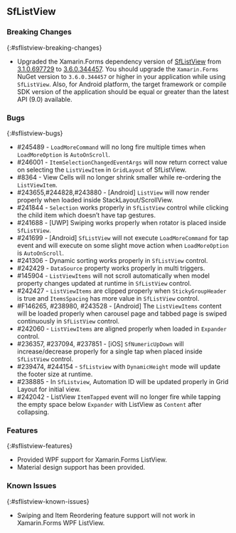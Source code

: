 ## SfListView

### Breaking Changes
{:#sflistview-breaking-changes}

* Upgraded the Xamarin.Forms dependency version of [SfListView](https://www.nuget.org/packages/Syncfusion.Xamarin.SfListView/) from [3.1.0.697729](https://www.nuget.org/packages/Xamarin.Forms/3.1.0.697729) to [3.6.0.344457](https://www.nuget.org/packages/Xamarin.Forms/3.6.0.344457). You should upgrade the `Xamarin.Forms` NuGet version to `3.6.0.344457` or higher in your application while using `SfListView`. Also, for Android platform, the target framework or compile SDK version of the application should be equal or greater than the latest API (9.0) available.

### Bugs
{:#sflistview-bugs}

* #245489 - `LoadMoreCommand` will no long fire multiple times when `LoadMoreOption` is `AutoOnScroll`.
* #246001 - `ItemSelectionChangedEventArgs` will now return correct value on selecting the `ListViewItem` in `GridLayout` of SfListView.
* #8364 - View Cells will no longer shrink smaller while re-ordering the `ListViewItem`.
* #243655,#244828,#243880 - [Android] `ListView` will now render properly when loaded inside StackLayout/ScrollView.
* #241844 - `Selection` works properly in `SfListView` control while clicking the child item which doesn’t have tap gestures.
* #241688 - [UWP] Swiping works properly when rotator is placed inside `SfListView`.
* #241699 - [Android] `SfListView` will not execute `LoadMoreCommand` for tap event and will execute on some slight move action when `LoadMoreOption` is `AutoOnScroll`.
* #241306 - Dynamic sorting works properly in `SfListView` control.
* #242429 - `DataSource` property works properly in multi triggers.
* #145904 - `ListViewItems` will not scroll automatically when model property changes updated at runtime in `SfListView` control.
* #242427 - `ListViewItems` are clipped properly when `StickyGroupHeader` is true and `ItemsSpacing` has more value in `SfListView` control.
* #F146265, #238980, #243528 - [Android] The `ListViewItems` content will be loaded properly when carousel page and tabbed page is swiped continuously in `SfListView` control.
* #242060 - `ListViewItems` are aligned properly when loaded in `Expander` control.
* #236357, #237094, #237851 - [iOS] `SfNumericUpDown` will increase/decrease properly for a single tap when placed inside `SfListView` control.
* #239474, #244154 - `SfListview` with `DynamicHeight` mode will update the footer size at runtime.
* #238885 - In `SfListview`, Automation ID will be updated properly in Grid Layout for initial view.
* #242042 - ListView `ItemTapped` event will no longer fire while tapping the empty space below `Expander` with ListView as `Content` after collapsing.

### Features
{:#sflistview-features}

* Provided WPF support for Xamarin.Forms ListView.
* Material design support has been provided.

### Known Issues
{:#sflistview-known-issues}

* Swiping and Item Reordering feature support will not work in Xamarin.Forms WPF ListView.